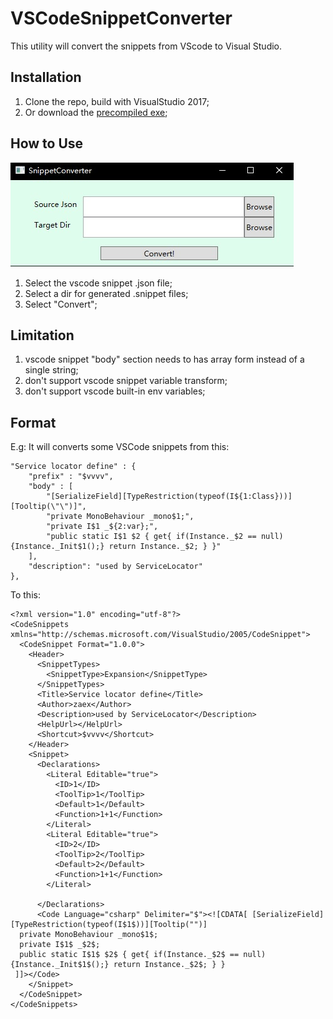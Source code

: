 # VSCodeSnippetConverter

This utility will convert the snippets from VScode to Visual Studio.


## Installation

1. Clone the repo, build with VisualStudio 2017;
2. Or download the [precompiled exe](https://github.com/TMPxyz/VSCodeSnippetConverter/blob/master/Build/json2snippet.7z);

## How to Use

![Snapshot](https://github.com/TMPxyz/VSCodeSnippetConverter/blob/master/pics/Snapshot1.jpg)

1. Select the vscode snippet .json file;
2. Select a dir for generated .snippet files;
3. Select "Convert";

## Limitation

1. vscode snippet "body" section needs to has array form instead of a single string;
2. don't support vscode snippet variable transform;
3. don't support vscode built-in env variables;


## Format

E.g: 
It will converts some VSCode snippets from this:

    "Service locator define" : {
        "prefix" : "$vvvv",
        "body" : [
            "[SerializeField][TypeRestriction(typeof(I${1:Class}))][Tooltip(\"\")]",
            "private MonoBehaviour _mono$1;",
            "private I$1 _${2:var};",
            "public static I$1 $2 { get{ if(Instance._$2 == null) {Instance._Init$1();} return Instance._$2; } }"
        ],
        "description": "used by ServiceLocator"
    },

To this:

    <?xml version="1.0" encoding="utf-8"?>
    <CodeSnippets xmlns="http://schemas.microsoft.com/VisualStudio/2005/CodeSnippet">
      <CodeSnippet Format="1.0.0">
        <Header>
          <SnippetTypes>
            <SnippetType>Expansion</SnippetType>
          </SnippetTypes>
          <Title>Service locator define</Title>
          <Author>zaex</Author>
          <Description>used by ServiceLocator</Description>
          <HelpUrl></HelpUrl>
          <Shortcut>$vvvv</Shortcut>
        </Header>
        <Snippet>
          <Declarations>
            <Literal Editable="true">
              <ID>1</ID>
              <ToolTip>1</ToolTip>
              <Default>1</Default>
              <Function>1+1</Function>
            </Literal>
            <Literal Editable="true">
              <ID>2</ID>
              <ToolTip>2</ToolTip>
              <Default>2</Default>
              <Function>1+1</Function>
            </Literal>

          </Declarations>
          <Code Language="csharp" Delimiter="$"><![CDATA[ [SerializeField][TypeRestriction(typeof(I$1$))][Tooltip("")]
      private MonoBehaviour _mono$1$;
      private I$1$ _$2$;
      public static I$1$ $2$ { get{ if(Instance._$2$ == null) {Instance._Init$1$();} return Instance._$2$; } }
     ]]></Code>
        </Snippet>
      </CodeSnippet>
    </CodeSnippets>

